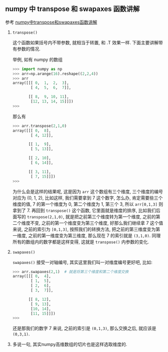 ## numpy 中 transpose 和 swapaxes 函数讲解

参考 [numpy中transpose和swapaxes函数讲解](https://blog.csdn.net/qq1483661204/article/details/70543952)

1. `transpose()`

   这个函数如果括号内不带参数, 就相当于转置, 和 .T 效果一样. 下面主要讲解带有参数的情况.

   举例, 如有 numpy 的数组

   ```python
   >>> import numpy as np
   >>> arr=np.arange(16).reshape((2,2,4)) 
   >>> arr
   array([[[ 0,  1,  2,  3],
           [ 4,  5,  6,  7]],
   
          [[ 8,  9, 10, 11],
           [12, 13, 14, 15]]])
   >>> 
   ```

   那么有

   ```python
   >>> arr.transpose(2,1,0)
   array([[[ 0,  8],
           [ 4, 12]],
   
          [[ 1,  9],
           [ 5, 13]],
   
          [[ 2, 10],
           [ 6, 14]],
   
          [[ 3, 11],
           [ 7, 15]]])
   >>> 
   ```

   为什么会是这样的结果呢, 这是因为 `arr` 这个数组有三个维度, 三个维度的编号对应为 (0, 1, 2), 比如这样, 我们需要拿到 7 这个数字, 怎么办, 肯定需要些三个维度的值, 7 的第一个维度为 0, 第二个维度为 1, 第三个 3, 所以 `arr[0,1,3]` 则拿到了 7. 再回到 `transpose()` 这个函数, 它里面就是维度的排序, 比如我们后面写的 `transpose(2,1,0)`, 就是把之前第三个维度转为第一个维度, 之前的第二个维度不变, 之前的第一个维度变为第三个维度, 好那么我们继续拿 7 这个值来说, 之前的索引为 `[0,1,3]`, 按照我们的转换方法, 把之前的第三维度变为第一维度, 之前的第一维度变为第三维度, 那么现在 7 的索引就是 `(3,1,0)`. 同理所有的数组内的数字都是这样变得, 这就是 `transpose()` 内参数的变化. 

2. `swapaxes()`

   `swapaxes()` 接受一对轴编号, 其实这里我们叫一对维度编号更好吧, 比如:

   ```python
   >>> arr.swapaxes(2,1)  # 就是将第三个维度和第二个维度交换
   array([[[ 0,  4],
           [ 1,  5],
           [ 2,  6],
           [ 3,  7]],
   
          [[ 8, 12],
           [ 9, 13],
           [10, 14],
           [11, 15]]])
   >>> 
   ```

   还是那我们的数字 7 来说, 之前的索引是 `(0,1,3)`, 那么交换之后, 就应该是 `(0,3,1)`.

   

3. 多说一句, 其实numpy高维数组的切片也是这样选取维度的. 

